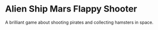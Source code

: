 # Alien Ship Mars Flappy Shooter

A brilliant game about shooting pirates and collecting hamsters in space.

